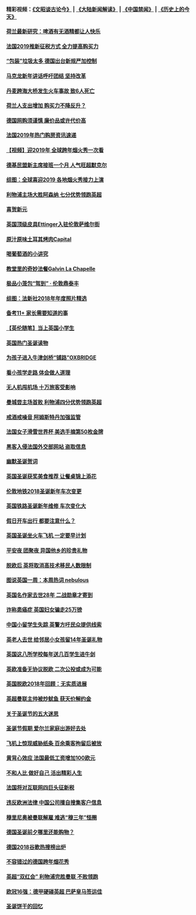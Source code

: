 #### 精彩视频：[《文昭谈古论今》](https://github.com/gfw-breaker/wenzhao/blob/master/README.md?t=01031231) | [《大陆新闻解读》](https://github.com/gfw-breaker/ntdtv-comedy/blob/master/README.md?t=01031231) | [《中国禁闻》](https://github.com/gfw-breaker/ntdtv-news/blob/master/README.md?t=01031231) | [《历史上的今天》](https://github.com/gfw-breaker/today-in-history/blob/master/README.md?t=01031231) 

#### [荷兰最新研究：啤酒有无酒精都让人快乐](../pages/nsc974/n10950834.md?t=01031231) 

#### [法国2019推新征税方式 全力提高购买力](../pages/nsc974/n10946987.md?t=01031231) 

#### [“包装”垃圾太多 德国出台新规严加控制](../pages/nsc974/n10948358.md?t=01031231) 

#### [马克龙新年讲话呼吁团结 坚持改革](../pages/nsc974/n10947012.md?t=01031231) 

#### [丹麦跨海大桥发生火车事故 致6人死亡](../pages/nsc974/n10948353.md?t=01031231) 

#### [荷兰人支出增加 购买力不降反升？](../pages/nsc974/n10948390.md?t=01031231) 

#### [德国网购须谨慎 廉价品或许代价高](../pages/nsc974/n10948233.md?t=01031231) 

#### [法国2019年热门购房资讯速递](../pages/nsc974/n10947033.md?t=01031231) 

#### [【视频】迎2019年 全球跨年烟火秀一次看](../pages/nsc974/n10946627.md?t=01031231) 

#### [德基民盟新主席接班一个月 人气旺超默克尔](../pages/nsc974/n10946634.md?t=01031231) 

#### [组图：全球喜迎2019 各地烟火秀接力上演](../pages/nsc974/n10945584.md?t=01031231) 

#### [利物浦主场大胜阿森纳 七分优势领跑英超](../pages/nsc974/n10945421.md?t=01031231) 

#### [喜贺新元](../pages/nsc974/n10936605.md?t=01031231) 

#### [英国顶级皮具Ettinger入驻伦敦萨维尔街](../pages/nsc974/n10936595.md?t=01031231) 

#### [原汁原味土耳其烤肉Capital](../pages/nsc974/n10936573.md?t=01031231) 

#### [喝葡萄酒的小讲究](../pages/nsc974/n10936535.md?t=01031231) 

#### [教堂里的奇妙法餐Galvin La Chapelle](../pages/nsc974/n10935913.md?t=01031231) 

#### [极品小笼包“驾到” · 伦敦鼎泰丰](../pages/nsc974/n10935791.md?t=01031231) 

#### [组图：法新社2018年年度照片精选](../pages/nsc974/n10935213.md?t=01031231) 

#### [备考11+ 家长需要知道的事](../pages/nsc974/n10934312.md?t=01031231) 

#### [【英伦随笔】当上英国小学生](../pages/nsc974/n10934305.md?t=01031231) 

#### [英国热门圣诞读物](../pages/nsc974/n10934285.md?t=01031231) 

#### [为孩子进入牛津剑桥“铺路”OXBRIDGE](../pages/nsc974/n10934233.md?t=01031231) 

#### [看小孩学走路 体会做人道理](../pages/nsc974/n10934169.md?t=01031231) 

#### [无人机闯机场  十万旅客受影响](../pages/nsc974/n10934028.md?t=01031231) 

#### [曼城尝主场首败 利物浦四分优势领跑英超](../pages/nsc974/n10932818.md?t=01031231) 

#### [戒酒戒噪音 阿姆斯特丹加强监管](../pages/nsc974/n10928070.md?t=01031231) 

#### [法国女子滑雪世界杯 美选手摘第50枚金牌](../pages/nsc974/n10927351.md?t=01031231) 

#### [黑客入侵法国外交部网站 盗取信息](../pages/nsc974/n10927269.md?t=01031231) 

#### [幽默圣诞贺词](../pages/nsc974/n10926672.md?t=01031231) 

#### [英国圣诞获奖美食推荐 让餐桌锦上添花](../pages/nsc974/n10926641.md?t=01031231) 

#### [伦敦地铁2018圣诞新年车次变更](../pages/nsc974/n10926629.md?t=01031231) 

#### [英国铁路圣诞新年维修 车次变化大](../pages/nsc974/n10926618.md?t=01031231) 

#### [假日开车出行 都要注意什么？](../pages/nsc974/n10926610.md?t=01031231) 

#### [英国圣诞坐火车飞机 一定要早计划](../pages/nsc974/n10926599.md?t=01031231) 

#### [平安夜 团聚夜 异国他乡的珍贵礼物](../pages/nsc974/n10925634.md?t=01031231) 

#### [脱欧后 英将取消高技术移民人数限制](../pages/nsc974/n10924981.md?t=01031231) 

#### [图说英国一周：本周热词 nebulous](../pages/nsc974/n10925020.md?t=01031231) 

#### [英国名作家去世28年 二战勋章才寄到](../pages/nsc974/n10925014.md?t=01031231) 

#### [诈称患癌症 英国妇女骗走25万镑](../pages/nsc974/n10925008.md?t=01031231) 

#### [中国小留学生失踪  英警方吁民众提供线索](../pages/nsc974/n10925001.md?t=01031231) 

#### [英老人去世 给邻居小女孩留14年圣诞礼物](../pages/nsc974/n10924997.md?t=01031231) 

#### [英国这八所学校每年送几百学生进牛剑](../pages/nsc974/n10924990.md?t=01031231) 

#### [英欧准备无协议脱欧 二次公投或成为可能](../pages/nsc974/n10923373.md?t=01031231) 

#### [英国脱欧2018年回顾：无实质进展](../pages/nsc974/n10923355.md?t=01031231) 

#### [英超曼联主帅被炒鱿鱼 获天价解约金](../pages/nsc974/n10922656.md?t=01031231) 

#### [关于圣诞节的五大迷思](../pages/nsc974/n10919864.md?t=01031231) 

#### [圣诞节假期 爱尔兰家庭出游好去处](../pages/nsc974/n10919966.md?t=01031231) 

#### [飞机上惊现威胁纸条 百余乘客拘留后被放](../pages/nsc974/n10920081.md?t=01031231) 

#### [黄背心效应 法国最低工资增加100欧元](../pages/nsc974/n10919737.md?t=01031231) 

#### [不和人比 做好自己 活出精彩人生](../pages/nsc974/n10920053.md?t=01031231) 

#### [法国将对互联网四巨头征新税](../pages/nsc974/n10919837.md?t=01031231) 

#### [违反欧洲法律 中国公司擅自搜集客户信息](../pages/nsc974/n10918199.md?t=01031231) 

#### [穆里尼奥被曼联解雇 难逃“穆三年”怪圈](../pages/nsc974/n10919101.md?t=01031231) 

#### [德国圣诞前夕哪里还能购物？](../pages/nsc974/n10918186.md?t=01031231) 

#### [德国2018谷歌热搜榜出炉](../pages/nsc974/n10918077.md?t=01031231) 

#### [不容错过的德国跨年烟花秀](../pages/nsc974/n10917989.md?t=01031231) 

#### [英超“双红会” 利物浦完胜曼联 不败领跑](../pages/nsc974/n10917557.md?t=01031231) 

#### [欧冠16强：德甲硬碰英超 巴萨皇马签运佳](../pages/nsc974/n10917207.md?t=01031231) 

#### [圣诞饼干的回忆](../pages/nsc974/n10916160.md?t=01031231) 

